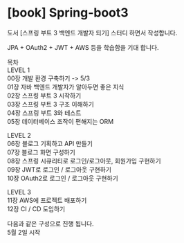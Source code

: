# [book] Spring-boot3
도서 [스프링 부트 3 백엔드 개발자 되기] 스터디 하면서 작성합니다. 

JPA + OAuth2 + JWT + AWS 등을 학습함을 기대 합니다.

목차 <br/>
LEVEL 1 <br/>
00장 개발 환경 구축하기 -> 5/3 <br/>
01장 자바 백엔드 개발자가 알아두면 좋은 지식 <br/>
02장 스프링 부트 3 시작하기 <br/>
03장 스프링 부트 3 구조 이해하기 <br/>
04장 스프링 부트 3와 테스트 <br/>
05장 데이터베이스 조작이 편해지는 ORM <br/>

LEVEL 2 <br/>
06장 블로그 기획하고 API 만들기 <br/>
07장 블로그 화면 구성하기 <br/>
08장 스프링 시큐리티로 로그인/로그아웃, 회원가입 구현하기 <br/>
09장 JWT로 로그인 / 로그아웃 구현하기 <br/>
10장 OAuth2로 로그인 / 로그아웃 구현하기  <br/>

LEVEL 3 <br/>
11장 AWS에 프로젝트 배포하기 <br/>
12장 CI / CD 도입하기 <br/>

다음과 같은 구성으로 진행 됩니다.  <br/>
5월 2일 시작

